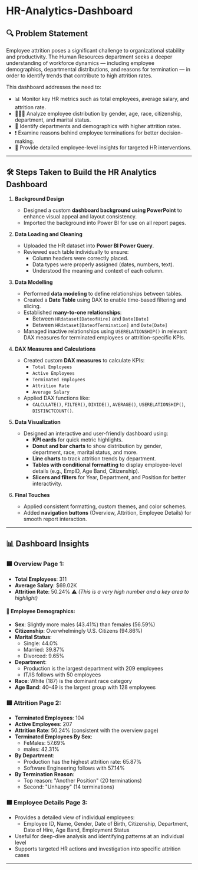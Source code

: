 # HR-Analytics-Dashboard

## 🔍 Problem Statement 

Employee attrition poses a significant challenge to organizational stability and productivity. The Human Resources department seeks a deeper understanding of workforce dynamics — including employee demographics, departmental distributions, and reasons for termination — in order to identify trends that contribute to high attrition rates.

This dashboard addresses the need to:

- 📊 Monitor key HR metrics such as total employees, average salary, and attrition rate.
- 🧑‍🤝‍🧑 Analyze employee distribution by gender, age, race, citizenship, department, and marital status.
- 🏢 Identify departments and demographics with higher attrition rates.
- ❗ Examine reasons behind employee terminations for better decision-making.
- 📝 Provide detailed employee-level insights for targeted HR interventions.


---


## 🛠️ Steps Taken to Build the HR Analytics Dashboard

1. **Background Design**
   - Designed a custom **dashboard background using PowerPoint** to enhance visual appeal and layout consistency.
   - Imported the background into Power BI for use on all report pages.

2. **Data Loading and Cleaning**
   - Uploaded the HR dataset into **Power BI Power Query**.
   - Reviewed each table individually to ensure:
     - Column headers were correctly placed.
     - Data types were properly assigned (dates, numbers, text).
     - Understood the meaning and context of each column.

3. **Data Modelling**
   - Performed **data modeling** to define relationships between tables.
   - Created a **Date Table** using DAX to enable time-based filtering and slicing.
   - Established **many-to-one relationships**:
     - Between `HRdataset[DateofHire]` and `Date[Date]`
     - Between `HRdataset[DateofTermination]` and `Date[Date]`
   - Managed inactive relationships using `USERELATIONSHIP()` in relevant DAX measures for terminated employees or attrition-specific KPIs.

4. **DAX Measures and Calculations**
   - Created custom **DAX measures** to calculate KPIs:
     - `Total Employees`
     - `Active Employees`
     - `Terminated Employees`
     - `Attrition Rate`
     - `Average Salary`
   - Applied DAX functions like:
     - `CALCULATE()`, `FILTER()`, `DIVIDE()`, `AVERAGE()`, `USERELATIONSHIP()`, `DISTINCTCOUNT()`.

5. **Data Visualization**
   - Designed an interactive and user-friendly dashboard using:
     - **KPI cards** for quick metric highlights.
     - **Donut and bar charts** to show distribution by gender, department, race, marital status, and more.
     - **Line charts** to track attrition trends by department.
     - **Tables with conditional formatting** to display employee-level details (e.g., EmpID, Age Band, Citizenship).
     - **Slicers and filters** for Year, Department, and Position for better interactivity.

6. **Final Touches**
   - Applied consistent formatting, custom themes, and color schemes.
   - Added **navigation buttons** (Overview, Attrition, Employee Details) for smooth report interaction.


---


## 📊 Dashboard Insights

### 🟦 Overview Page 1:
- **Total Employees**: 311
- **Average Salary**: $69.02K
- **Attrition Rate**: 50.24% ⚠️ *(This is a very high number and a key area to highlight)*

#### 📌 Employee Demographics:
- **Sex**: Slightly more males (43.41%) than females (56.59%)
- **Citizenship**: Overwhelmingly U.S. Citizens (94.86%)
- **Marital Status**:
  - Single: 44.0%
  - Married: 39.87%
  - Divorced: 9.65%
- **Department**:
  - Production is the largest department with 209 employees
  - IT/IS follows with 50 employees
- **Race**: White (187) is the dominant race category
- **Age Band**: 40–49 is the largest group with 128 employees


### 🟥 Attrition Page 2:
- **Terminated Employees**: 104
- **Active Employees**: 207
- **Attrition Rate**: 50.24% (consistent with the overview page)
- **Terminated Employees By Sex**: 
  - FeMales: 57.69%
  - males: 42.31%
- **By Department**:
  - Production has the highest attrition rate: 65.87%
  - Software Engineering follows with 57.14%
- **By Termination Reason**:
  - Top reason: "Another Position" (20 terminations)
  - Second: "Unhappy" (14 terminations)


### 🟩 Employee Details Page 3:
- Provides a detailed view of individual employees:
  - Employee ID, Name, Gender, Date of Birth, Citizenship, Department, Date of Hire, Age Band, Employment Status
- Useful for deep-dive analysis and identifying patterns at an individual level
- Supports targeted HR actions and investigation into specific attrition cases


---
  

